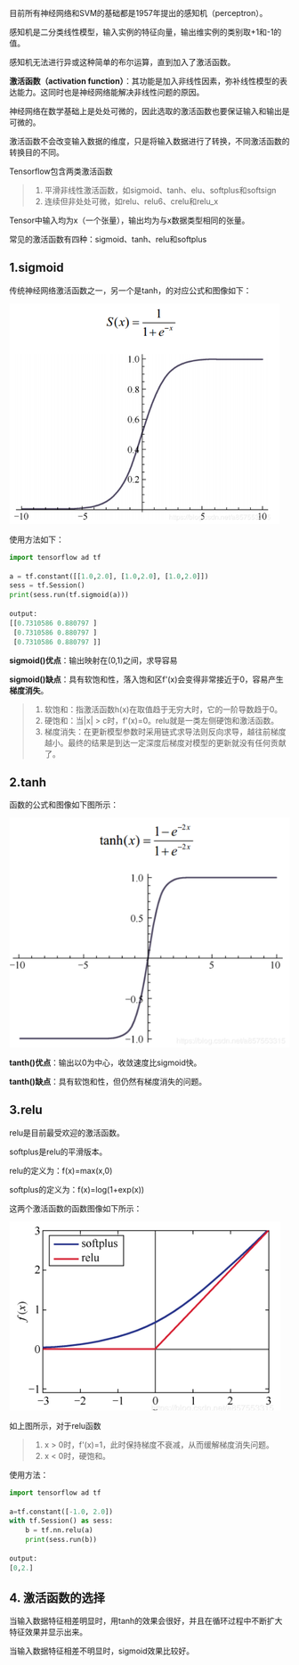 目前所有神经网络和SVM的基础都是1957年提出的感知机（perceptron）。

感知机是二分类线性模型，输入实例的特征向量，输出维实例的类别取+1和-1的值。

感知机无法进行异或这种简单的布尔运算，直到加入了激活函数。

**激活函数（activation function）**：其功能是加入非线性因素，弥补线性模型的表达能力。这同时也是神经网络能解决非线性问题的原因。

神经网络在数学基础上是处处可微的，因此选取的激活函数也要保证输入和输出是可微的。

激活函数不会改变输入数据的维度，只是将输入数据进行了转换，不同激活函数的转换目的不同。

Tensorflow包含两类激活函数

> 1. 平滑非线性激活函数，如sigmoid、tanh、elu、softplus和softsign
> 2. 连续但非处处可微，如relu、relu6、crelu和relu_x

Tensor中输入均为x（一个张量），输出均为与x数据类型相同的张量。

常见的激活函数有四种：sigmoid、tanh、relu和softplus

## 1.sigmoid
传统神经网络激活函数之一，另一个是tanh，的对应公式和图像如下：

![激活函数1](img/激活函数1.png)

使用方法如下：
```py
import tensorflow ad tf

a = tf.constant([[1.0,2.0], [1.0,2.0], [1.0,2.0]])
sess = tf.Session()
print(sess.run(tf.sigmoid(a)))

output:
[[0.7310586 0.880797 ]
 [0.7310586 0.880797 ]
 [0.7310586 0.880797 ]]
```

**sigmoid()优点**：输出映射在(0,1)之间，求导容易

**sigmoid()缺点**：具有软饱和性，落入饱和区f'(x)会变得非常接近于0，容易产生**梯度消失**。

> 1. 软饱和：指激活函数h(x)在取值趋于无穷大时，它的一阶导数趋于0。
> 2. 硬饱和：当|x| > c时，f'(x)=0。relu就是一类左侧硬饱和激活函数。
> 3. 梯度消失：在更新模型参数时采用链式求导法则反向求导，越往前梯度越小。最终的结果是到达一定深度后梯度对模型的更新就没有任何贡献了。

## 2.tanh
函数的公式和图像如下图所示：

![激活函数2](img/激活函数2.png)

**tanth()优点**：输出以0为中心，收敛速度比sigmoid快。

**tanth()缺点**：具有软饱和性，但仍然有梯度消失的问题。

## 3.relu
relu是目前最受欢迎的激活函数。

softplus是relu的平滑版本。

relu的定义为：f(x)=max(x,0)

softplus的定义为：f(x)=log(1+exp(x))

这两个激活函数的函数图像如下所示：

![激活函数3](img/激活函数3.png)

如上图所示，对于relu函数
> 1. x > 0时，f'(x)=1，此时保持梯度不衰减，从而缓解梯度消失问题。
> 2. x < 0时，硬饱和。

使用方法：
```py
import tensorflow ad tf

a=tf.constant([-1.0, 2.0])
with tf.Session() as sess:
	b = tf.nn.relu(a)
	print(sess.run(b))

output:
[0,2.]
```

## 4. 激活函数的选择
当输入数据特征相差明显时，用tanh的效果会很好，并且在循环过程中不断扩大特征效果并显示出来。

当输入数据特征相差不明显时，sigmoid效果比较好。


